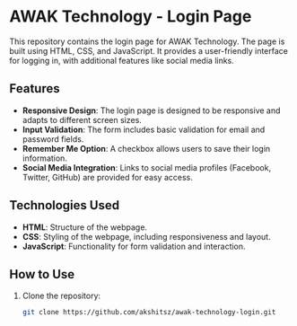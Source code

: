 # AWAK Technology - Login Page

This repository contains the login page for AWAK Technology. The page is built using HTML, CSS, and JavaScript. It provides a user-friendly interface for logging in, with additional features like social media links.

## Features

- **Responsive Design**: The login page is designed to be responsive and adapts to different screen sizes.
- **Input Validation**: The form includes basic validation for email and password fields.
- **Remember Me Option**: A checkbox allows users to save their login information.
- **Social Media Integration**: Links to social media profiles (Facebook, Twitter, GitHub) are provided for easy access.

## Technologies Used

- **HTML**: Structure of the webpage.
- **CSS**: Styling of the webpage, including responsiveness and layout.
- **JavaScript**: Functionality for form validation and interaction.

## How to Use

1. Clone the repository:
   ```bash
   git clone https://github.com/akshitsz/awak-technology-login.git

